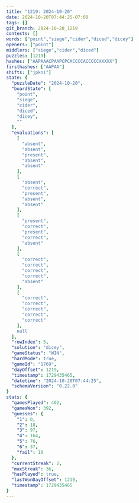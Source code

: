 ```yaml
---
title: "1219: 2024-10-20"
date: 2024-10-20T07:44:25-07:00
tags: []
git_branch: 2024-10-20_1219
contests: []
words: ["point","siege","cider","diced","dicey"]
openers: ["point"]
middlers: ["siege","cider","diced"]
puzzles: [1219]
hashes: ["AAPAAACPAAPCPCACCCCACCCCCXXXXX"]
firsthashes: ["AAPAA"]
shifts: ["jpkni"]
state: {
  "puzzleDate": "2024-10-20",
  "boardState": [
    "point",
    "siege",
    "cider",
    "diced",
    "dicey",
    ""
  ],
  "evaluations": [
    [
      "absent",
      "absent",
      "present",
      "absent",
      "absent"
    ],
    [
      "absent",
      "correct",
      "present",
      "absent",
      "absent"
    ],
    [
      "present",
      "correct",
      "present",
      "correct",
      "absent"
    ],
    [
      "correct",
      "correct",
      "correct",
      "correct",
      "absent"
    ],
    [
      "correct",
      "correct",
      "correct",
      "correct",
      "correct"
    ],
    null
  ],
  "rowIndex": 5,
  "solution": "dicey",
  "gameStatus": "WIN",
  "hardMode": true,
  "gameId": "1769",
  "dayOffset": 1219,
  "timestamp": 1729435465,
  "datetime": "2024-10-20T07:44:25",
  "schemaVersion": "0.22.0"
}
stats: {
  "gamesPlayed": 402,
  "gamesWon": 392,
  "guesses": {
    "1": 0,
    "2": 18,
    "3": 97,
    "4": 164,
    "5": 76,
    "6": 37,
    "fail": 10
  },
  "currentStreak": 2,
  "maxStreak": 36,
  "hasPlayed": true,
  "lastWonDayOffset": 1219,
  "timestamp": 1729435465
}
---
```

<!-- more -->
